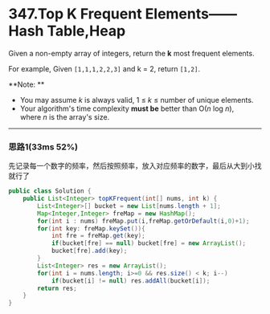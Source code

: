 # 347.Top K Frequent Elements——Hash Table,Heap

Given a non-empty array of integers, return the **k** most frequent elements.

For example,
Given `[1,1,1,2,2,3]` and k = 2, return `[1,2]`.

**Note: **

- You may assume *k* is always valid, 1 ≤ *k* ≤ number of unique elements.
- Your algorithm's time complexity **must be** better than O(*n* log *n*), where *n* is the array's size.

---

### 思路1(33ms 52%)

先记录每一个数字的频率，然后按照频率，放入对应频率的数字，最后从大到小找就行了

```java
public class Solution {
    public List<Integer> topKFrequent(int[] nums, int k) {
        List<Integer>[] bucket = new List[nums.length + 1];
        Map<Integer,Integer> freMap = new HashMap();
        for(int i : nums) freMap.put(i,freMap.getOrDefault(i,0)+1);
        for(int key: freMap.keySet()){
            int fre = freMap.get(key);
            if(bucket[fre] == null) bucket[fre] = new ArrayList();
            bucket[fre].add(key);
        }
        List<Integer> res = new ArrayList();
        for(int i = nums.length; i>=0 && res.size() < k; i--)
            if(bucket[i] != null) res.addAll(bucket[i]);
        return res;
    }
}
```

